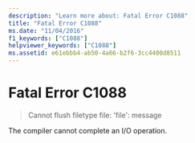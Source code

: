 ```yaml
---
description: "Learn more about: Fatal Error C1088"
title: "Fatal Error C1088"
ms.date: "11/04/2016"
f1_keywords: ["C1088"]
helpviewer_keywords: ["C1088"]
ms.assetid: e61ebbb4-ab50-4a66-b2f6-3cc4400d8511
---
```

# Fatal Error C1088

> Cannot flush filetype file: 'file': message

The compiler cannot complete an I/O operation.
